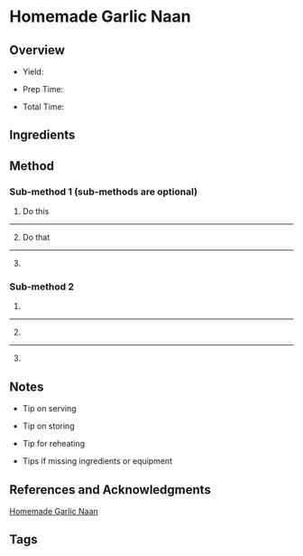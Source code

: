 # Homemade Garlic Naan

## Overview

- Yield:

- Prep Time:

- Total Time:

## Ingredients



## Method

### Sub-method 1 (sub-methods are optional)

1. Do this
---
2. Do that
---
3.

### Sub-method 2

1.
---
2.
---
3.

## Notes

- Tip on serving

- Tip on storing

- Tip for reheating

- Tips if missing ingredients or equipment

## References and Acknowledgments

[Homemade Garlic Naan](https://www.reddit.com/r/GifRecipes/comments/b45w44/homemade_garlic_naan/)

## Tags


